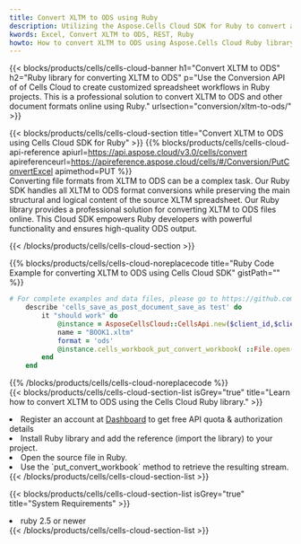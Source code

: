 ```yaml
---
title: Convert XLTM to ODS using Ruby 
description: Utilizing the Aspose.Cells Cloud SDK for Ruby to convert a XLTM format file to a ODS format file. 
kwords: Excel, Convert XLTM to ODS, REST, Ruby
howto: How to convert XLTM to ODS using Aspose.Cells Cloud Ruby library.
---
```



{{< blocks/products/cells/cells-cloud-banner h1="Convert XLTM to ODS" h2="Ruby library for converting XLTM to ODS" p="Use the Conversion API of of Cells Cloud to create customized spreadsheet workflows in Ruby projects. This is a professional solution to convert XLTM to ODS and other document formats online using Ruby." urlsection="conversion/xltm-to-ods/" >}}

{{< blocks/products/cells/cells-cloud-section  title="Convert XLTM to ODS using Cells Cloud SDK for Ruby" >}}
{{% blocks/products/cells/cells-cloud-api-reference  apiurl=https://api.aspose.cloud/v3.0/cells/convert  apireferenceurl=https://apireference.aspose.cloud/cells/#/Conversion/PutConvertExcel  apimethod=PUT %}}
<br/>
Converting file formats from XLTM to ODS can be a complex task. Our Ruby SDK handles all XLTM to ODS format conversions while preserving the main structural and logical content of the source XLTM spreadsheet. Our Ruby library provides a professional solution for converting XLTM to ODS files online. This Cloud SDK empowers Ruby developers with powerful functionality and ensures high-quality ODS output.

{{< /blocks/products/cells/cells-cloud-section >}}

{{% blocks/products/cells/cells-cloud-noreplacecode title="Ruby Code Example for converting XLTM to ODS using Cells Cloud SDK" gistPath="" %}}
 
```ruby
# For complete examples and data files, please go to https://github.com/aspose-cells-cloud/aspose-cells-cloud-ruby/
    describe 'cells_save_as_post_document_save_as test' do
        it "should work" do
            @instance = AsposeCellsCloud::CellsApi.new($client_id,$client_secret,"v3.0","https://api.aspose.cloud/")
            name = "BOOK1.xltm"
            format = 'ods'
            @instance.cells_workbook_put_convert_workbook( ::File.open(File.expand_path("data/"+name),"r")  {|io| io.read(io.size) },{:format=>format})     
        end
    end
```
 
{{% /blocks/products/cells/cells-cloud-noreplacecode  %}}
<br/>
{{< blocks/products/cells/cells-cloud-section-list isGrey="true"  title="Learn how to convert XLTM to ODS using the Cells Cloud Ruby library." >}}
<li>Register an account at <a href="https://dashboard.aspose.cloud/">Dashboard</a> to get free API quota & authorization details</li>
<li>Install Ruby library and add the reference (import the library) to your project.</li>
<li>Open the source file in Ruby.</li>
<li>Use the `put_convert_workbook` method to retrieve the resulting stream.</li>
{{< /blocks/products/cells/cells-cloud-section-list >}}

{{< blocks/products/cells/cells-cloud-section-list isGrey="true"  title="System Requirements" >}}
<li>ruby 2.5 or newer</li>
{{< /blocks/products/cells/cells-cloud-section-list >}}
